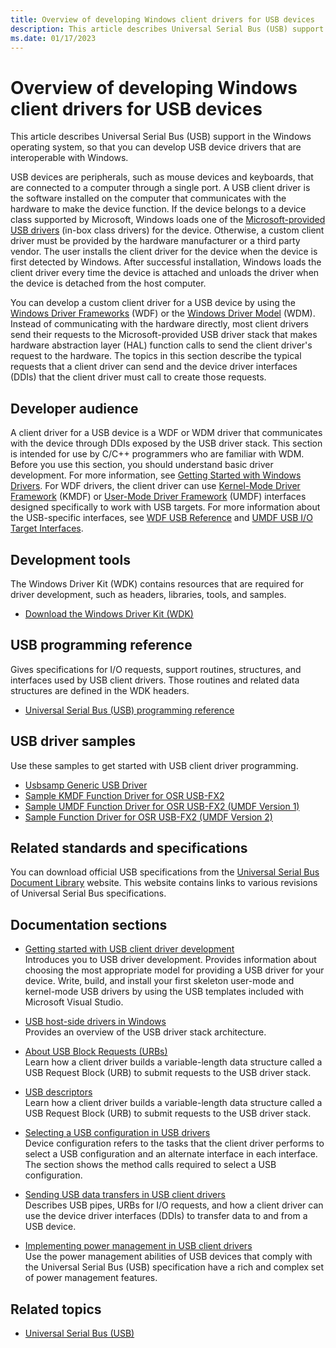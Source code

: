 ```yaml
---
title: Overview of developing Windows client drivers for USB devices
description: This article describes Universal Serial Bus (USB) support in the Windows operating system, so that you can develop USB device drivers that are interoperable with Windows.
ms.date: 01/17/2023
---
```


# Overview of developing Windows client drivers for USB devices

This article describes Universal Serial Bus (USB) support in the Windows operating system, so that you can develop USB device drivers that are interoperable with Windows.

USB devices are peripherals, such as mouse devices and keyboards, that are connected to a computer through a single port. A USB client driver is the software installed on the computer that communicates with the hardware to make the device function. If the device belongs to a device class supported by Microsoft, Windows loads one of the [Microsoft-provided USB drivers](system-supplied-usb-drivers.md) (in-box class drivers) for the device. Otherwise, a custom client driver must be provided by the hardware manufacturer or a third party vendor. The user installs the client driver for the device when the device is first detected by Windows. After successful installation, Windows loads the client driver every time the device is attached and unloads the driver when the device is detached from the host computer.

You can develop a custom client driver for a USB device by using the [Windows Driver Frameworks](../wdf/index.md) (WDF) or the [Windows Driver Model](../kernel/writing-wdm-drivers.md) (WDM). Instead of communicating with the hardware directly, most client drivers send their requests to the Microsoft-provided USB driver stack that makes hardware abstraction layer (HAL) function calls to send the client driver's request to the hardware. The topics in this section describe the typical requests that a client driver can send and the device driver interfaces (DDIs) that the client driver must call to create those requests.

## Developer audience

A client driver for a USB device is a WDF or WDM driver that communicates with the device through DDIs exposed by the USB driver stack. This section is intended for use by C/C++ programmers who are familiar with WDM. Before you use this section, you should understand basic driver development. For more information, see [Getting Started with Windows Drivers](../gettingstarted/index.md). For WDF drivers, the client driver can use [Kernel-Mode Driver Framework](../debugger/kernel-mode-driver-framework-debugging.md) (KMDF) or [User-Mode Driver Framework](../wdf/index.md) (UMDF) interfaces designed specifically to work with USB targets. For more information about the USB-specific interfaces, see [WDF USB Reference](/windows-hardware/drivers/ddi/wdfusb/) and [UMDF USB I/O Target Interfaces](/windows-hardware/drivers/ddi/wudfddi/).

## Development tools

The Windows Driver Kit (WDK) contains resources that are required for driver development, such as headers, libraries, tools, and samples.

- [Download the Windows Driver Kit (WDK)](/windows-hardware/drivers/download-the-wdk)

## USB programming reference

Gives specifications for I/O requests, support routines, structures, and interfaces used by USB client drivers. Those routines and related data structures are defined in the WDK headers.

- [Universal Serial Bus (USB) programming reference](/windows-hardware/drivers/ddi/_usbref/#common-usb-client-driver-reference)

## USB driver samples

Use these samples to get started with USB client driver programming.

- [Usbsamp Generic USB Driver](/samples/microsoft/windows-driver-samples/usbsamp-generic-usb-driver/)
- [Sample KMDF Function Driver for OSR USB-FX2](/samples/microsoft/windows-driver-samples/sample-kmdf-function-driver-for-osr-usb-fx2/)
- [Sample UMDF Function Driver for OSR USB-FX2 (UMDF Version 1)](../wdf/user-mode-driver-framework-design-guide.md)
- [Sample Function Driver for OSR USB-FX2 (UMDF Version 2)](/samples/microsoft/windows-driver-samples/sample-function-driver-for-osr-usb-fx2-umdf-version-2/)

## Related standards and specifications

You can download official USB specifications from the [Universal Serial Bus Document Library](https://www.usb.org/documents) website. This website contains links to various revisions of Universal Serial Bus specifications.

## Documentation sections

- [Getting started with USB client driver development](getting-started-with-usb-client-driver-development.md)<br/>Introduces you to USB driver development. Provides information about choosing the most appropriate model for providing a USB driver for your device. Write, build, and install your first skeleton user-mode and kernel-mode USB drivers by using the USB templates included with Microsoft Visual Studio.

- [USB host-side drivers in Windows](usb-3-0-driver-stack-architecture.md)<br/>Provides an overview of the USB driver stack architecture.

- [About USB Block Requests (URBs)](communicating-with-a-usb-device.md)<br/>Learn how a client driver builds a variable-length data structure called a USB Request Block (URB) to submit requests to the USB driver stack.

- [USB descriptors](usb-descriptors.md)<br/>Learn how a client driver builds a variable-length data structure called a USB Request Block (URB) to submit requests to the USB driver stack.

- [Selecting a USB configuration in USB drivers](configuring-usb-devices.md)<br/>Device configuration refers to the tasks that the client driver performs to select a USB configuration and an alternate interface in each interface. The section shows the method calls required to select a USB configuration.

- [Sending USB data transfers in USB client drivers](usb-device-i-o.md)<br/>Describes USB pipes, URBs for I/O requests, and how a client driver can use the device driver interfaces (DDIs) to transfer data to and from a USB device.

- [Implementing power management in USB client drivers](usb-power-management.md)<br/>Use the power management abilities of USB devices that comply with the Universal Serial Bus (USB) specification have a rich and complex set of power management features.

## Related topics

- [Universal Serial Bus (USB)](../index.yml)

